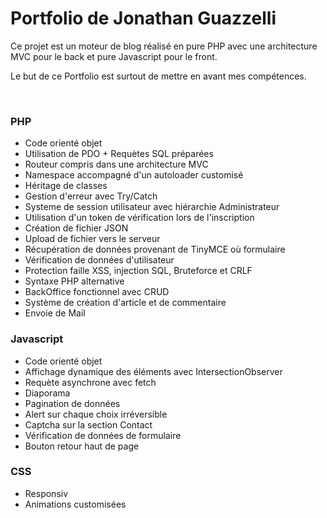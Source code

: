 <h1>Portfolio de Jonathan Guazzelli</h1>
<p>Ce projet est un moteur de blog réalisé en pure PHP avec une architecture MVC pour le back et pure Javascript pour le front.</p>
<p>Le but de ce Portfolio est surtout de mettre en avant mes compétences.</p>
<br>
<h3>PHP</h3>
<ul>
    <li>Code orienté objet</li>
    <li>Utilisation de PDO + Requètes SQL préparées</li>
    <li>Routeur compris dans une architecture MVC</li>
    <li>Namespace accompagné d'un autoloader customisé</li>
    <li>Héritage de classes</li>
    <li>Gestion d'erreur avec Try/Catch</li>
    <li>Systeme de session utilisateur avec hiérarchie Administrateur</li>
    <li>Utilisation d'un token de vérification lors de l'inscription</li>
    <li>Création de fichier JSON</li>
    <li>Upload de fichier vers le serveur</li>
    <li>Récupération de données provenant de TinyMCE où formulaire</li>
    <li>Vérification de données d'utilisateur</li>
    <li>Protection faille XSS, injection SQL, Bruteforce et CRLF</li>
    <li>Syntaxe PHP alternative</li>
    <li>BackOffice fonctionnel avec CRUD</li>
    <li>Système de création d'article et de commentaire</li>
    <li>Envoie de Mail</li>
</ul>
<h3>Javascript</h3>
<ul>
    <li>Code orienté objet</li>
    <li>Affichage dynamique des éléments avec IntersectionObserver</li>
    <li>Requète asynchrone avec fetch</li>
    <li>Diaporama</li>
    <li>Pagination de données</li>
    <li>Alert sur chaque choix irréversible</li>
    <li>Captcha sur la section Contact</li>
    <li>Vérification de données de formulaire</li>
    <li>Bouton retour haut de page</li>
</ul>
<h3>CSS</h3>
<ul>
    <li>Responsiv</li>
    <li>Animations customisées</li>
</ul>
